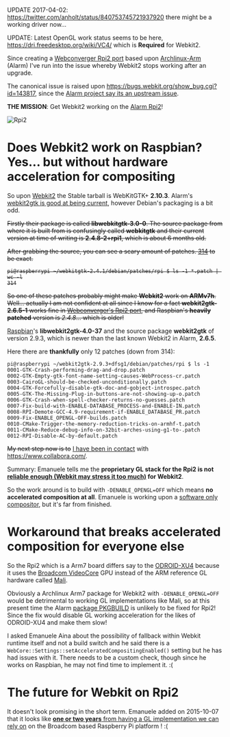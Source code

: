 UPDATE 2017-04-02: <https://twitter.com/anholt/status/840753745721937920> there might be a working driver now...

UPDATE: Latest OpenGL work status seems to be here, <https://dri.freedesktop.org/wiki/VC4/> which is **Required** for Webkit2.

Since creating a [Webconverger Rpi2 port](https://webconverger.org/rpi2/) based
upon [Archlinux-Arm](http://archlinuxarm.org/) (Alarm) I've run into the issue whereby
Webkit2 stops working after an upgrade.

The canonical issue is raised upon
<https://bugs.webkit.org/show_bug.cgi?id=143817>, since the [Alarm
project say its an upstream
issue](http://archlinuxarm.org/forum/viewtopic.php?f=60&t=8740&p=46442).

**THE MISSION**: Get Webkit2 working on the [Alarm
Rpi2](http://archlinuxarm.org/platforms/armv7/broadcom/raspberry-pi-2)!

<img style="max-height: calc(100vh - 260px);" src=http://s.natalian.org/2015-10-29/Pi2ModB1GB_-comp.webp alt="Rpi2">

# Does Webkit2 work on Raspbian? Yes... but without hardware acceleration for compositing

So upon [Webkit2](http://webkitgtk.org/) the Stable tarball is WebKitGTK+
**2.10.3**. Alarm's [webkit2gtk is good at being
current](https://github.com/archlinuxarm/PKGBUILDs/blob/master/extra/webkit2gtk/PKGBUILD),
however Debian's packaging is a bit odd.

<s>Firstly their package is called **libwebkitgtk-3.0-0**. The source package from
where it is built from is confusingly called **webkitgtk** and their current
version at time of writing is **2.4.8-2+rpi1**, which is about 6 months old.

After grabbing the source, you can see a scary amount of patches. [314](http://ix.io/lF0) to be exact.

	pi@raspberrypi ~/webkitgtk-2.4.1/debian/patches/rpi $ ls -1 *.patch | wc -l
	314

So one of these patches probably might make **Webkit2** work on **ARMv7h**.
Well... actually I am not confident at all since I know for a fact
**webkit2gtk-2.6.5-1** works fine in [Webconverger's Rpi2
port](https://webconverger.org/rpi2/), and Raspbian's **heavily patched**
version is _2.4.8_... which is older!
</s>

[Raspbian](https://www.raspbian.org/)'s **libwebkit2gtk-4.0-37** and the source package **webkit2gtk** of version
2.9.3, which is newer than the last known Webkit2 in Alarm, **2.6.5**.

Here there are **thankfully** only 12 patches (down from 314):

	pi@raspberrypi ~/webkit2gtk-2.9.3+dfsg1/debian/patches/rpi $ ls -1
	0001-GTK-Crash-performing-drag-and-drop.patch
	0002-GTK-Empty-gtk-font-name-setting-causes-WebProcess-cr.patch
	0003-CairoGL-should-be-checked-unconditionally.patch
	0004-GTK-Forcefully-disable-gtk-doc-and-gobject-introspec.patch
	0005-GTK-The-Missing-Plug-in-buttons-are-not-showing-up-o.patch
	0006-GTK-Crash-when-spell-checker-returns-no-guesses.patch
	0007-Fix-build-with-ENABLE-DATABASE_PROCESS-and-ENABLE-IN.patch
	0008-RPI-Demote-GCC-4.9-requirement-if-ENABLE_DATABASE_PR.patch
	0009-Fix-ENABLE_OPENGL-OFF-builds.patch
	0010-CMake-Trigger-the-memory-reduction-tricks-on-armhf-t.patch
	0011-CMake-Reduce-debug-info-on-32bit-arches-using-g1-to-.patch
	0012-RPI-Disable-AC-by-default.patch

<s>My next step now is to</s> [I have been in
contact](https://twitter.com/CollaboraLtd/status/659398938068393984) with
<https://www.collabora.com/>.

Summary: Emanuele tells me the **proprietary GL stack for the Rpi2 is not
[reliable enough (Webkit may stress it too
much)](https://bugs.webkit.org/show_bug.cgi?id=147258#c3) for Webkit2**.

So the work around is to build with `-DENABLE_OPENGL=OFF` which means **no
accelerated composition at all**. Emanuele is working upon a [software only
compositor](https://bugs.webkit.org/show_bug.cgi?id=147258), but it's far from
finished.

# Workaround that breaks accelerated composition for everyone else

So the Rpi2 which is a Arm7 board differs say to the
[ODROID-XU4](http://archlinuxarm.org/platforms/armv7/samsung/odroid-xu4)
because it uses the [Broadcom
VideoCore](http://archlinuxarm.org/platforms/armv7/samsung/odroid-xu4) GPU
instead of the ARM reference GL hardware called <a
href=https://en.wikipedia.org/wiki/Mali_(GPU)>Mali</a>.

Obviously a Archlinux Arm7 package for Webkit2 with `-DENABLE_OPENGL=OFF` would
be detrimental to working GL implementations like Mali, so at this present time
the Alarm [package
PKGBUILD](https://github.com/archlinuxarm/PKGBUILDs/issues/1155) is unlikely to
be fixed for Rpi2! Since the fix would disable GL working acceleration for the
likes of ODROID-XU4 and make them slow!

I asked Emanuele Aina about the possibility of fallback within Webkit runtime
itself and not a build switch and he said there is a
`WebCore::Settings::setAcceleratedCompositingEnabled()` setting but he has had
issues with it. There needs to be a custom check, though since he works on
Raspbian, he may not find time to implement it. :(

# The future for Webkit on Rpi2

It doesn't look promising in the short term. Emanuele added on 2015-10-07 that
it looks like [**one or two years** from having a GL implementation we can rely
on](https://bugs.webkit.org/show_bug.cgi?id=147258) on the Broadcom based
Raspberry Pi platform ! :(
